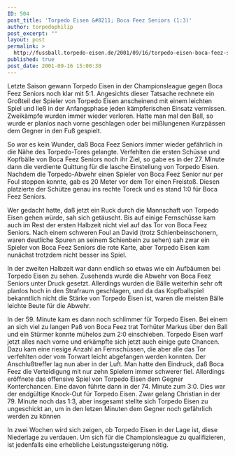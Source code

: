 ```yaml
---
ID: 504
post_title: 'Torpedo Eisen &#8211; Boca Feez Seniors (1:3)'
author: torpedophilip
post_excerpt: ""
layout: post
permalink: >
  http://fussball.torpedo-eisen.de/2001/09/16/torpedo-eisen-boca-feez-seniors-13/
published: true
post_date: 2001-09-16 15:00:30
---
```

Letzte Saison gewann Torpedo Eisen in der Championsleague gegen Boca Feez Seniors noch klar mit 5:1. Angesichts dieser Tatsache rechnete ein Großteil der Spieler von Torpedo Eisen anscheinend mit einem leichten Spiel und ließ in der Anfangsphase jeden kämpferischen Einsatz vermissen. Zweikämpfe wurden immer wieder verloren. Hatte man mal den Ball, so wurde er planlos nach vorne geschlagen oder bei mißlungenen Kurzpässen dem Gegner in den Fuß gespielt.

So war es kein Wunder, daß Boca Feez Seniors immer wieder gefährlich in die Nähe des Torpedo-Tores gelangte. Verfehlten die ersten Schüsse und Kopfbälle von Boca Feez Seniors noch ihr Ziel, so gabe es in der 27. Minute dann die verdiente Quittung für die lasche Einstellung von Torpedo Eisen. Nachdem die Torpedo-Abwehr einen Spieler von Boca Feez Senior nur per Foul stoppen konnte, gab es 20 Meter vor dem Tor einen Freistoß. Diesen platzierte der Schütze genau ins rechte Toreck und es stand 1:0 für Boca Feez Seniors.

Wer gedacht hatte, daß jetzt ein Ruck durch die Mannschaft von Torpedo Eisen gehen würde, sah sich getäuscht. Bis auf einige Fernschüsse kam auch im Rest der ersten Halbzeit nicht viel auf das Tor von Boca Feez Seniors. Nach einem schweren Foul an David (trotz Schienbeinschonern, waren deutliche Spuren an seinem Schienbein zu sehen) sah zwar ein Spieler von Boca Feez Seniors die rote Karte, aber Torpedo Eisen kam nunächst trotzdem nicht besser ins Spiel.

In der zweiten Halbzeit war dann endlich so etwas wie ein Aufbäumen bei Torpedo Eisen zu sehen. Zusehends wurde die Abwehr von Boca Feez Seniors unter Druck gesetzt. Allerdings wurden die Bälle weiterhin sehr oft planlos hoch in den Strafraum geschlagen, und da das Kopfballspiel bekanntlich nicht die Stärke von Torpedo Eisen ist, waren die meisten Bälle leichte Beute für die Abwehr.

In der 59. Minute kam es dann noch schlimmer für Torpedo Eisen. Bei einem an sich viel zu langen Paß von Boca Feez trat Torhüter Markus über den Ball und ein Stürmer konnte mühelos zum 2:0 einschieben. Torpedo Eisen warf jetzt alles nach vorne und erkämpfte sich jetzt auch einige gute Chancen. Dazu kam eine riesige Anzahl an Fernschüssen, die aber alle das Tor verfehlten oder vom Torwart leicht abgefangen werden konnten. Der Anschlußtreffer lag nun aber in der Luft. Man hatte den Eindruck, daß Boca Feez die Verteidigung mit nur zehn Spielern immer schwerer fiel. Allerdings eröffnete das offensive Spiel von Torpedo Eisen dem Gegner Konterchancen. Eine davon führte dann in der 74. Minute zum 3:0. Dies war der endgültige Knock-Out für Torpedo Eisen. Zwar gelang Christian in der 79. Minute noch das 1:3, aber insgesamt stellte sich Torpedo Eisen zu ungeschickt an, um in den letzen Minuten dem Gegner noch gefährlich werden zu können

In zwei Wochen wird sich zeigen, ob Torpedo Eisen in der Lage ist, diese Niederlage zu verdauen. Um sich für die Championsleague zu qualifizieren, ist jedenfalls eine erhebliche Leistungssteigerung nötig.